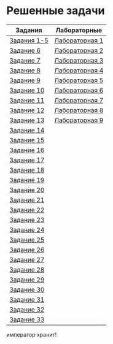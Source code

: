 # Решенные задачи

| Задания | Лабораторные |
|---------|--------------|
| [Задания 1-5](Tasks/Task1-5/task1-5.cpp) | [Лабораторная 1](Labs/Lab1/report1.md)|
| [Задание 6](Tasks/Task6/task6.cpp) | [Лабораторная 2](Labs/Lab2/report2.md)|
| [Задание 7](Tasks/Task7/task7.cpp) | [Лабораторная 3](Labs/Lab3/report3.md)|
| [Задание 8](Tasks/Task8/task8.cpp) | [Лабораторная 4](Labs/Lab4/report4.md)|
| [Задание 9](Tasks/Task9/task9.cpp) | [Лабораторная 5](Labs/Lab5/report5.md)|
| [Задание 10](Tasks/Task10/task10.cpp) | [Лабораторная 6](Labs/Lab6/report6.md)|
| [Задание 11](Tasks/Task11/task11.cpp) | [Лабораторная 7](Labs/Lab7/report7.md) |
| [Задание 12](Tasks/Task12/task12.cpp) | [Лабораторная 8](Labs/Lab8/report8.md) |
| [Задание 13](Tasks/Task13/task13.cpp) | [Лабораторная 9](Labs/Lab9/report9.md) |
| [Задание 14](Tasks/Task14/task14.cpp) |
| [Задание 15](Tasks/Task15/task15.cpp) |
| [Задание 16](Tasks/Task16/task16.cpp) |
| [Задание 17](Tasks/Task17/task17.cpp) |
| [Задание 18](Tasks/Task18/task18.cpp) |
| [Задание 19](Tasks/Task19/task19.cpp) |
| [Задание 20](Tasks/Task20/task20.cpp) |
| [Задание 21](Tasks/Task21/task21.cpp) |
| [Задание 22](Tasks/Task22/task22.cpp) |
| [Задание 23](Tasks/Task23/task23.cpp) |
| [Задание 24](Tasks/Task24/task24.cpp) |
| [Задание 25](Tasks/Task25/task25.cpp) |
| [Задание 26](Tasks/Task26/task26.cpp) |
| [Задание 27](Tasks/Task27/task27.cpp) |
| [Задание 28](Tasks/Task28/task28.cpp) |
| [Задание 29](Tasks/Task29/task29.cpp) |
| [Задание 30](Tasks/Task30/t30.cpp) |
| [Задание 31](Tasks/Task31/task31.cpp) |
| [Задание 32](Tasks/Task32/task32.cpp) |
| [Задание 33](Tasks/Task33/task33.cpp) |

император хранит!